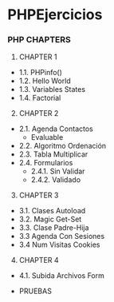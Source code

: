 # PHPEjercicios


### PHP CHAPTERS

 1. CHAPTER 1

- 1.1. PHPinfo()
- 1.2. Hello World
- 1.3. Variables States
- 1.4. Factorial

 2. CHAPTER 2

- 2.1. Agenda Contactos
    - Evaluable
- 2.2. Algoritmo Ordenación
- 2.3. Tabla Multiplicar
- 2.4. Formularios
    - 2.4.1. Sin Validar
    - 2.4.2. Validado

3. CHAPTER 3

- 3.1. Clases Autoload
- 3.2. Magic Get-Set
- 3.3. Clase Padre-Hija
- 3.3 Agenda Con Sesiones
- 3.4 Num Visitas Cookies

4. CHAPTER 4

- 4.1. Subida Archivos Form

* PRUEBAS

